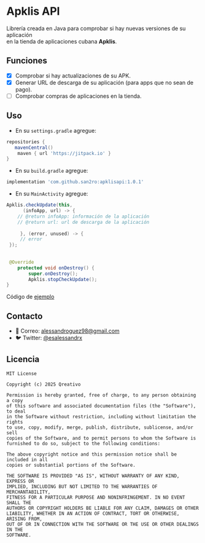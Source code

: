 # Apklis API

Librería creada en Java para comprobar si hay nuevas versiones de su aplicación  
en la tienda de aplicaciones cubana **Apklis**.

## Funciones

- [x] Comprobar si hay actualizaciones de su APK.
- [x] Generar URL de descarga de su aplicación (para apps que no sean de pago).
- [ ] Comprobar compras de aplicaciones en la tienda.

## Uso 

*  En su `settings.gradle` agregue:
```groovy
repositories {
   mavenCentral()
    maven { url 'https://jitpack.io' }
}
```

* En su `build.gradle` agregue:
```groovy
implementation 'com.github.san2ro:apklisapi:1.0.1'
```

* En su  `MainActivity` agregue:
```java
Apklis.checkUpdate(this,
      (infoApp, url) -> {
    // @return infoApp: información de la aplicación
    // @return url: url de descarga de la aplicación
     
     }, (error, unused) -> {
     // error 
 });
 
 
 @Override
    protected void onDestroy() {
        super.onDestroy();
        Apklis.stopCheckUpdate();
}
```

Código de [ejemplo](https://github.com/san2ro/apklisapi/blob/main/app/src/main/java/com/example/apklis/MainActivity.java) 


## Contacto

- 📧 Correo: [alessandroguez98@gmail.com](mailto:alessandroguez98@gmail.com)  
- 🐦 Twitter: [@esalessandrx](https://twitter.com/esalessandrx)


## Licencia 
```
MIT License

Copyright (c) 2025 Qreativo 

Permission is hereby granted, free of charge, to any person obtaining a copy
of this software and associated documentation files (the "Software"), to deal
in the Software without restriction, including without limitation the rights
to use, copy, modify, merge, publish, distribute, sublicense, and/or sell
copies of the Software, and to permit persons to whom the Software is
furnished to do so, subject to the following conditions:

The above copyright notice and this permission notice shall be included in all
copies or substantial portions of the Software.

THE SOFTWARE IS PROVIDED "AS IS", WITHOUT WARRANTY OF ANY KIND, EXPRESS OR
IMPLIED, INCLUDING BUT NOT LIMITED TO THE WARRANTIES OF MERCHANTABILITY,
FITNESS FOR A PARTICULAR PURPOSE AND NONINFRINGEMENT. IN NO EVENT SHALL THE
AUTHORS OR COPYRIGHT HOLDERS BE LIABLE FOR ANY CLAIM, DAMAGES OR OTHER
LIABILITY, WHETHER IN AN ACTION OF CONTRACT, TORT OR OTHERWISE, ARISING FROM,
OUT OF OR IN CONNECTION WITH THE SOFTWARE OR THE USE OR OTHER DEALINGS IN THE
SOFTWARE.
```